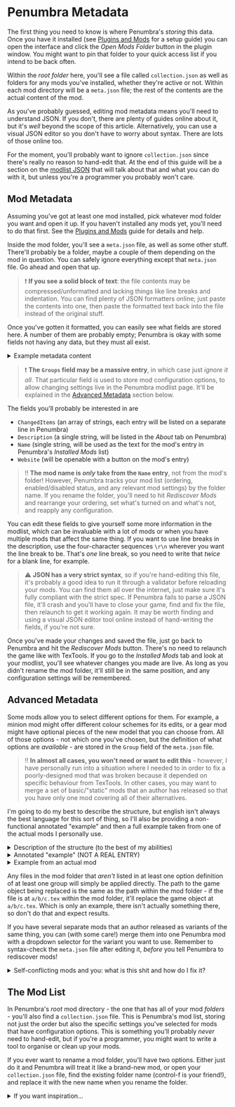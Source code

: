 # Penumbra Metadata

The first thing you need to know is where Penumbra's _storing_ this data. Once you have it installed (see [Plugins and Mods] for a setup guide) you can open the interface and click the _Open Mods Folder_ button in the plugin window. You might want to pin that folder to your quick access list if you intend to be back often.

Within the _root folder_ here, you'll see a file called `collection.json` as well as folders for any mods you've installed, whether they're active or not. Within each mod directory will be a `meta.json` file; the rest of the contents are the actual content of the mod.

As you've probably guessed, editing mod metadata means you'll need to understand JSON. If you don't, there are plenty of guides online about it, but it's _well_ beyond the scope of this article. Alternatively, you can use a visual JSON editor so you don't have to worry about syntax. There are lots of those online too.

For the moment, you'll probably want to ignore `collection.json` since there's really no reason to hand-edit that. At the end of this guide will be a section on the [modlist JSON] that will talk about that and what you can do with it, but unless you're a programmer you probably won't care.

## Mod Metadata

Assuming you've got at least one mod installed, pick whatever mod folder you want and open it up. If you haven't installed any mods yet, you'll need to do that first. See the [Plugins and Mods] guide for details and help.

Inside the mod folder, you'll see a `meta.json` file, as well as some other stuff. There'll probably be a folder, maybe a couple of them depending on the mod in question. You can safely ignore everything except that `meta.json` file. Go ahead and open that up.

> :exclamation: **If you see a solid block of text**: the file contents may be compressed/unformatted and lacking things like line breaks and indentation. You can find plenty of JSON formatters online; just paste the contents into one, then paste the formatted text back into the file instead of the original stuff.

Once you've gotten it formatted, you can easily see what fields are stored here. A number of them are probably empty; Penumbra is okay with some fields not having any data, but they must all exist.

<details>
<summary>Example metadata content</summary>
```json
{
	"Author": "Illyriana",
	"ChangedItems": [
		"Plush cushion"
	],
	"Description": "A higher-quality Plush Cushion minion",
	"FileSwaps": {},
	"FileVersion": 0,
	"Groups": {},
	"Name": "Minion - Better Plush Cushion",
	"Version": "1.0.0",
	"Website": null
}
```
</details>

> :exclamation: **The `Groups` field may be a massive entry**, in which case just _ignore it all_. That particular field is used to store mod configuration options, to allow changing settings live in the Penumbra modlist page. It'll be explained in the [Advanced Metadata] section below.

The fields you'll probably be interested in are
- `ChangedItems` (an array of strings, each entry will be listed on a separate line in Penumbra)
- `Description` (a single string, will be listed in the _About_ tab on Penumbra)
- `Name` (single string, will be used as the text for the mod's entry in Penumbra's _Installed Mods_ list)
- `Website` (will be openable with a button on the mod's entry)

> :bangbang: **The mod name is _only_ take from the `Name` entry**, not from the mod's folder! However, Penumbra tracks your mod list (ordering, enabled/disabled status, and any relevant mod settings) by the folder name. If you rename the folder, you'll need to hit _Rediscover Mods_ and rearrange your ordering, set what's turned on and what's not, and reapply any configuration.

You can edit these fields to give yourself some more information in the modlist, which can be invaluable with a lot of mods or when you have multiple mods that affect the same thing. If you want to use line breaks in the description, use the four-character sequences `\r\n` wherever you want the line break to be. That's _one_ line break, so you need to write that _twice_ for a blank line, for example.

> :warning: **JSON has a very strict syntax**, so if you're hand-editing this file, it's probably a good idea to run it through a validator before reloading your mods. You can find them all over the internet, just make sure it's fully compliant with the strict spec. If Penumbra fails to parse a JSON file, it'll crash and you'll have to close your game, find and fix the file, then relaunch to get it working again. It may be worth finding and using a visual JSON editor tool online instead of hand-writing the fields, if you're not sure.

Once you've made your changes and saved the file, just go back to Penumbra and hit the _Rediscover Mods_ button. There's no need to relaunch the game like with TexTools. If you go to the _Installed Mods_ tab and look at your modlist, you'll see whatever changes you made are live. As long as you didn't rename the mod folder, it'll still be in the same position, and any configuration settings will be remembered.

## Advanced Metadata

Some mods allow you to select different options for them. For example, a minion mod might offer different colour schemes for its edits, or a gear mod might have optional pieces of the new model that you can choose from. All of those options - not which one you've chosen, but the definition of what options are _available_ - are stored in the `Group` field of the `meta.json` file.

> :bangbang: **In almost all cases, you won't need or want to edit this** - however, I have personally run into a situation where I needed to in order to fix a poorly-designed mod that was broken because it depended on specific behaviour from TexTools. In other cases, you may want to merge a set of basic/"static" mods that an author has released so that you have only one mod covering all of their alternatives.

I'm going to do my best to describe the structure, but english isn't always the best language for this sort of thing, so I'll also be providing a non-functional annotated "example" and then a full example taken from one of the actual mods I personally use.

<details>
<summary>Description of the structure (to the best of my abilities)</summary>
The `Groups` field is an object, where each entry consists of the group _identifier_ for the key, and the group _definition_ (another object) for the value. Each "group" is another setting that the user can modify. They're called "groups" because they _group_ different sets of file overrides together under the choices availble.

There are two types, dropdown selections and checkboxes. The structure is the same for each, differing only in the group's `SelectionType` field; the mod page renders them slightly differently, which I'll explain shortly.

The group _identifier_ is usually just the same as the group _title_, but the two values can be different. The group _title_ is what's shown to the user, the _identifier_ just needs to be unique. Within the group _definition_ are three fields: `GroupName`, `Options`, and `SelectionType`. The `GroupName` is self-explanatory, but how it renders differs based on the `SelectionType` so I'll cover that first.

For a dropdown box, where the user _must_ select one of the options (and _only_ one) to apply, the `SelectionType` should be the string value `"Single"` - as in, "choose a single option from this list" if that helps you remember. In these cases, the options are assumed to be mutually exclusive - it may be used for cases like selecting a colour scheme (as in the real example below) or selecting a model variant. The `GroupName` is rendered as a label to the right of the dropdown box, and each _option definition_ (explained shortly!) is rendered as a single entry labelled with the `OptionName` inside the selection list.

For a checkbox, where the user can choose either _on_ or _off_, the `SelectionType` should be the string value `"Multi"` - as in, "you can choose to enable multiple options from this group" instead. In these cases, the options within the group are usually assumed to be thematically linked, such as an outfit set allowing you to turn on specific _additional_ features, or to select which pieces of the outfit are actually overridden. The `GroupName` is rendered as a text label on the top of a small thin-bordered container box holding the checkboxes, where _each_ of the option definitions is another checkbox within that container.

The option _definitions_ are each objects within the `Options` array, which is a field of the _group_ definition. To recap, a group is a group _identifier_ as the key, then an object consisting of the `GroupName` (string) field, the `SelectionType` (string) field, and the `Options` (array) field. Each entry in the `Options` array is an object consisting of the _option definition_, which itself has the `OptionName` (string) field, the `OptionDesc` (string) field, and the `OptionFiles` (object) field.

For dropdown (`"SelectionType": "Single"`) _groups_, the option definition indicates which files from the mod directory will be applied to what in-game textures and models, when the user selects that particular option from the list. For checkbox (`"SelectionType": "Multi"`) groups, the option definition indicates which files will be applied to what game objects when the user _enbles_ that particular checkbox. If the user leaves that checkbox unticked, _no_ files will be overridden in the game; checkboxes are for optional overrides, dropdowns are for mandatory ones with variants to choose from.

For the `OptionFiles` object, each entry consists of the file path _in the mod folder_ (using backslashes, which must be backslash-escaped - see below) for the key, and an _array_ of the game objects to replace as the value. Yes, even if there's only one game object being replaced, it must still be an array. Of course, if you want to apply that override to multiple game objects for this option, you can just add more game object paths. Note that the _game object paths_ use _forward_ slashes (`/`) but the _mod folder paths_ use _backslashes_ (`\`) instead - which, in JSON strings, must be _backslash-escaped_. See the real-mod example below if you're confused.
</details>
<details>
<summary>Annotated "example" (NOT A REAL ENTRY)</summary>
```json
{
	"Groups": {
		"GROUP IDENTIFIER - usually the same as the GroupName sub-field": {
			"GroupName": "GROUP TITLE - specific display depends on the group type",
			"SelectionType": "USE 'Single' FOR A DROPDOWN, 'Multi' FOR CHECKBOXES",
			Options: [
				{
					"OptionName": "OPTION NAME - will be displayed to the user"
					"OptionDesc": "additional description, may not be rendered",
					"OptionFiles": {
						"FILE PATH IN MOD FOLDER": [
							"TEXTURE/MODEL PATHS TO REPLACE",
							"There may be more than one to apply the same override to multiple targets"
						]
					},
				}
			]
		}
	}
}
```
</details>
<details>
<summary>Example from an actual mod</summary>
```json
{
	"Groups": {
		"Fur Color": {
			"GroupName": "Fur Color",
			"Options": [
				{
					"OptionDesc": "",
					"OptionFiles": {
						"Fur Color\\Red\\chara\\monster\\m8212\\obj\\body\\b0001\\texture\\v01_m8212b0001_d.tex": [
							"chara/monster/m8212/obj/body/b0001/texture/v01_m8212b0001_d.tex"
						]
					},
					"OptionName": "Red"
				},
				{
					"OptionDesc": "",
					"OptionFiles": {
						"Fur Color\\Gray\\chara\\monster\\m8212\\obj\\body\\b0001\\texture\\v01_m8212b0001_d.tex": [
							"chara/monster/m8212/obj/body/b0001/texture/v01_m8212b0001_d.tex"
						]
					},
					"OptionName": "Gray"
				},
				{
					"OptionDesc": "",
					"OptionFiles": {
						"Fur Color\\Black\\chara\\monster\\m8212\\obj\\body\\b0001\\texture\\v01_m8212b0001_d.tex": [
							"chara/monster/m8212/obj/body/b0001/texture/v01_m8212b0001_d.tex"
						]
					},
					"OptionName": "Black"
				},
				{
					"OptionDesc": "",
					"OptionFiles": {
						"Fur Color\\Snow\\chara\\monster\\m8212\\obj\\body\\b0001\\texture\\v01_m8212b0001_d.tex": [
							"chara/monster/m8212/obj/body/b0001/texture/v01_m8212b0001_d.tex"
						]
					},
					"OptionName": "Snow"
				},
				{
					"OptionDesc": "",
					"OptionFiles": {
						"Fur Color\\Champagne\\chara\\monster\\m8212\\obj\\body\\b0001\\texture\\v01_m8212b0001_d.tex": [
							"chara/monster/m8212/obj/body/b0001/texture/v01_m8212b0001_d.tex"
						]
					},
					"OptionName": "Champagne"
				},
				{
					"OptionDesc": "",
					"OptionFiles": {
						"Fur Color\\Susy\\chara\\monster\\m8212\\obj\\body\\b0001\\texture\\v01_m8212b0001_d.tex": [
							"chara/monster/m8212/obj/body/b0001/texture/v01_m8212b0001_d.tex"
						]
					},
					"OptionName": "Susy"
				}
			],
			"SelectionType": "Single"
		}
	}
}
```
</details>

Any files in the mod folder that _aren't_ listed in at least one option definition of at least one group will simply be applied directly. The path to the game object being replaced is the same as the path within the mod folder - if the file is at `a/b/c.tex` within the mod folder, it'll replace the game object at `a/b/c.tex`. Which is only an example, there isn't actually something there, so don't do that and expect results.

If you have several separate mods that an author released as variants of the same thing, you can (with some care!) merge them into one Penumbra mod with a dropdown selector for the variant you want to use. Remember to syntax-check the `meta.json` file after editing it, _before_ you tell Penumbra to rediscover mods!

<details>
<summary>Self-conflicting mods and you: what is this shit and how do I fix it?</summary>
A key difference between Penumbra and TexTools is that TT will _overwrite_ existing mod content with any content it's given _later_ - this is how people can make mods that do purely 3D edits or colourswaps without copying the entire original mod. Penumbra doesn't do that. If two mods attempt to edit the same thing, the one loaded _first_ will win. By default, that's the one higher on the list; if it's easier for you to conceptualise the later mods as the winners, you can tell Penumbra to load in reverse order instead.

For mods that just make partial edit overrides to other mods, this is easy to resolve - Penumbra will highlight conflict _losers_ in red, and will list the mods that are overriding it (and the specific files being overridden) in the mod details. Just rearrange your list until you have the partial-edit mod overriding the original one. Unfortunately, some mods are poorly designed and _rely_ on that behaviour from TexTools - they may install all of their base content and then specify that various options should replace some of the files they just installed. Penumbra doesn't work like that though, so those mods don't work properly without being restructured.

> :warning: **This is a _very_ advanced process**, because you have to define (or _re_-define) option groups _and_ rearrange the structure of the mod's content files. While I'll try to explain how to do it, you should make sure you fully understand _first_ before making any changes, and you should _always_ back up the original mod folder too,

The first step is to find which of the "static" files are being replaced by option variants. You'll want to move them to a separate subfolder in the mod, although you should keep the folder structure they're in to help you remember what they replace. Any dropdown groups are simple enough - any options that don't replace those game objects, add entries to replace them with the newly-moved files. It might not be _easy_, but it's at least simple to understand... I hope. This is a very complicated and difficult process in general, I'm doing the best I can to explain it.

Checkbox options are a little more complicated, but not by much. Basically, you need to convert them into dropdowns instead. There will be two option definitions to choose from - you can name them whatever you want, but move the old option name up to the group name, because of how the labels are handled. Once you've done that, treat it like any other dropdown with the instructions above.

The end result _should_ be that "static" replacements (ones not affected by _any_ options) are never overridden by an option, and any "dynamic" replacements (ones that depend on the user's option selections) either apply the variant or the mod's "default" (previously-static) overrides.

I did mention it was really complicated and difficult, right?
</details>

## The Mod List

In Penumbra's _root_ mod directory - the one that has all of your mod _folders_ - you'll also find a `collection.json` file. This is Penumbra's mod list, storing not just the order but also the specific settings you've selected for mods that have configuration options. This is something you'll probably _never_ need to hand-edit, but if you're a programmer, you might want to write a tool to organise or clean up your mods.

If you ever want to rename a mod folder, you'll have two options. Either just do it and Penumbra will treat it like a brand-new mod, or open your `collection.json` file, find the existing folder name (control-f is your friend!), and replace it with the new name when you rename the folder.

<details>
<summary>If you want inspiration...</summary>
My own perl script is only about 200 lines long, but it can clean mod names, rename their folders to match the name so I can find the folder for a given mod easily, update Penumbra's modlist file to point the existing mod entry to the new folder name, and even group mods _in_ the mod list (changing their order) to put mods together by categories. I use things like `Gear`, `Minion`, `Mount`, and `Ui` as prefixes on the mod names to group them, and my sorter will move them all together in Penumbra's mod list. It's just a JSON array of mod definition objects listing the folder name, whether the mod is enabled, the mod priority (which will probably be deprecated/removed soon, just a heads up!), and the settings you've chosen if the mod has configuration. Run it through a JSON formatter and take a look, you can probably come up with something neat.
</details>



[Plugins and Mods]: </plugins-and-mods.md>
[advanced metadata]: <#advanced-metadata>
[modlist JSON]: <#the-mod-list>
